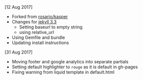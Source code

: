 [12 Aug 2017]
* Forked from [rosario/kasper](https://github.com/rosario/kasper)
* Changes for [jekyll 3.3](https://jekyllrb.com/news/2016/10/06/jekyll-3-3-is-here/)
  * Setting baseurl to empty string
  * using relative_url
* Using Gemfile and bundle
* Updating install instructions

[31 Aug 2017]
* Moving footer and google analytics into separate partials
* Setting default highlighter to `rouge` as it is default in gh-pages
* Fixing warning from liquid template in default.html
